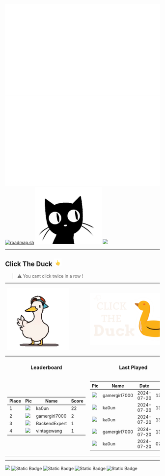 ![](https://raw.githubusercontent.com/ka0un/profilestats/master/generated/overview.svg#gh-dark-mode-only) ![](https://raw.githubusercontent.com/ka0un/profilestats/master/generated/languages.svg#gh-dark-mode-only) 
[![roadmap.sh](https://roadmap.sh/card/wide/644a81e7e27257737498eefa?variant=dark&roadmaps=java%2Cbackend%2Cspring-boot%2Csoftware-design-architecture)](https://roadmap.sh/u/aaa) ![](https://github.com/ka0un/CalC/blob/main/cat.gif?raw=true)
![](https://hit.yhype.me/github/profile?user_id=88395585)

---


## Click The Duck ![](https://github.com/ka0un/ka0un/blob/main/click.gif?raw=true?size=35)   
> ⚠️ You cant click twice in a row !


<table style="width: 100%; border: none;" cellspacing="0" cellpadding="0" border="0">
  
<tr>
  <td>

 [![Click Me](https://github.com/ka0un/ka0un/blob/main/duck.gif?raw=true?size=50)](https://github.com/ka0un/ka0un/issues/new?title=I+clicked+the+duck!&body=click+submit+new+issue+button+to+confirm+the+duck+click)  

  </td>
<td>
  
![title](https://github.com/ka0un/ka0un/blob/main/title.png?raw=true?size=50)

</td>
</tr>

  <th>


### Leaderboard


  </th>
<th>


### Last Played


  </th>
  <tr>
    <td>


<!-- LEADERBOARD_START -->
| Place | Pic | Name | Score |
|-------|-------------|------|-------|
| 1 | <img src="https://github.com/ka0un.png?size=20" width="20" /> | ka0un |  22 |
| 2 | <img src="https://github.com/gamergirl7000.png?size=20" width="20" /> | gamergirl7000 |  2 |
| 3 | <img src="https://github.com/BackendExpert.png?size=20" width="20" /> | BackendExpert |  1 |
| 4 | <img src="https://github.com/vintagewang.png?size=20" width="20" /> | vintagewang |  1 |

<!-- LEADERBOARD_END -->


</td>
    <td>

<!-- LAST_START -->
| Pic | Name | Date | Time |
|-------------|------|------|------|
| <img src="https://github.com/gamergirl7000.png?size=20" width="20" /> | gamergirl7000 | 2024-07-20 | 13:53:33 |
| <img src="https://github.com/ka0un.png?size=20" width="20" /> | ka0un | 2024-07-20 | 13:48:14 |
| <img src="https://github.com/ka0un.png?size=20" width="20" /> | ka0un | 2024-07-20 | 13:42:48 |
| <img src="https://github.com/gamergirl7000.png?size=20" width="20" /> | gamergirl7000 | 2024-07-20 | 13:27:10 |
| <img src="https://github.com/ka0un.png?size=20" width="20" /> | ka0un | 2024-07-20 | 07:48:47 |
<!-- LAST_END -->


</td>
  </tr>
</table>

---

![](https://komarev.com/ghpvc/?username=ka0un) ![Static Badge](https://img.shields.io/badge/Top%20Language-Java-orange) ![Static Badge](https://img.shields.io/badge/Top%20Framework-Spring-green) ![Static Badge](https://img.shields.io/badge/Role-Backend%20Developer-pink) ![Static Badge](https://img.shields.io/badge/Academic%20Status-Undergraduate-yellow)

